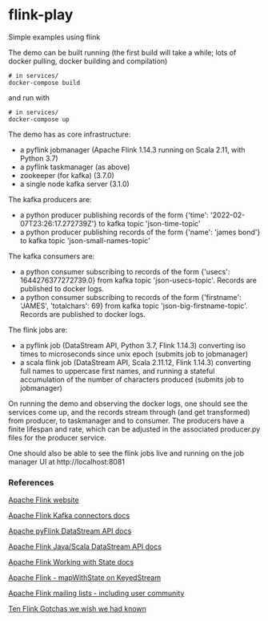 # flink-play
Simple examples using flink

The demo can be built running (the first build will take a while; lots of docker pulling, docker building and compilation)
```
# in services/
docker-compose build
```

and run with
```
# in services/
docker-compose up
```

The demo has as core infrastructure:
- a pyflink jobmanager (Apache Flink 1.14.3 running on Scala 2.11, with Python 3.7)
- a pyflink taskmanager (as above)
- zookeeper (for kafka) (3.7.0)
- a single node kafka server (3.1.0)

The kafka producers are:
- a python producer publishing records of the form {'time': '2022-02-07T23:26:17.272739Z'} to kafka topic 'json-time-topic'
- a python producer publishing records of the form {'name': 'james bond'} to kafka topic 'json-small-names-topic'

The kafka consumers are:
- a python consumer subscribing to records of the form {'usecs': 1644276377272739.0} from kafka topic 'json-usecs-topic'. Records are published to docker logs.
- a python consumer subscribing to records of the form {'firstname': 'JAMES', 'totalchars': 69} from kafka topic 'json-big-firstname-topic'. Records are published to docker logs.

The flink jobs are:
- a pyflink job (DataStream API, Python 3.7, Flink 1.14.3) converting iso times to microseconds since unix epoch (submits job to jobmanager)
- a scala flink job (DataStream API, Scala 2.11.12, Flink 1.14.3) converting full names to uppercase first names, and running a stateful accumulation of the number of characters produced (submits job to jobmanager)

On running the demo and observing the docker logs, one should see the services come up, and the records stream through (and get transformed) from producer, to taskmanager and to consumer. The producers have a finite lifespan and rate, which can be adjusted in the associated producer.py files for the producer service.

One should also be able to see the flink jobs live and running on the job manager UI at http://localhost:8081

### References

[Apache Flink website](https://flink.apache.org/)

[Apache Flink Kafka connectors docs](https://nightlies.apache.org/flink/flink-docs-release-1.14/docs/connectors/datastream/kafka/)

[Apache pyFlink DataStream API docs](https://nightlies.apache.org/flink/flink-docs-release-1.14/docs/dev/python/datastream_tutorial/)

[Apache Flink Java/Scala DataStream API docs](https://nightlies.apache.org/flink/flink-docs-release-1.14/docs/dev/datastream/overview/)

[Apache Flink Working with State docs](https://nightlies.apache.org/flink/flink-docs-master/docs/dev/datastream/fault-tolerance/state/)

[Apache Flink - mapWithState on KeyedStream](http://www.alternatestack.com/development/apache-flink-mapwithstate-on-keyedstream/)

[Apache Flink mailing lists - including user community](https://flink.apache.org/community.html#mailing-lists)

[Ten Flink Gotchas we wish we had known](https://engineering.contentsquare.com/2021/ten-flink-gotchas/)
